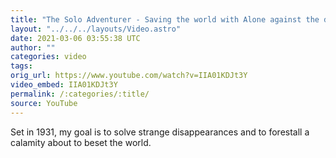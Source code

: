 ```yaml
---
title: "The Solo Adventurer - Saving the world with Alone against the darkness (pt 3)"
layout: "../../../layouts/Video.astro"
date: 2021-03-06 03:55:38 UTC
author: ""
categories: video
tags: 
orig_url: https://www.youtube.com/watch?v=IIA01KDJt3Y
video_embed: IIA01KDJt3Y
permalink: /:categories/:title/
source: YouTube
---
```

Set in 1931, my goal is to solve strange disappearances and to forestall a calamity about to beset the world.